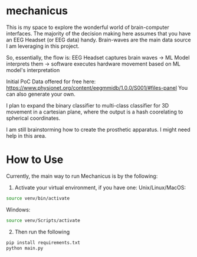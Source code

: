 # mechanicus
This is my space to explore the wonderful world of brain-computer interfaces. The majority of the decision making here assumes that you have 
an EEG Headset (or EEG data) handy. Brain-waves are the main data source I am leveraging in this project.

So, essentially, the flow is: 
EEG Headset captures brain waves -> ML Model interprets them -> software executes hardware movement based on ML model's interpretation

Initial PoC Data offered for free here: https://www.physionet.org/content/eegmmidb/1.0.0/S001/#files-panel
You can also generate your own. 

I plan to expand the binary classifier to multi-class classifier for 3D movement in a cartesian plane, where the output is a hash coorelating to spherical coordinates.

I am still brainstorming how to create the prosthetic apparatus. I might need help in this area.

# How to Use
Currently, the main way to run Mechanicus is by the following:

1. Activate your virtual environment, if you have one:
Unix/Linux/MacOS:
```bash
source venv/bin/activate
```
Windows:
```bash
source venv/Scripts/activate
```
2. Then run the following 
```bash
pip install requirements.txt
python main.py
```
